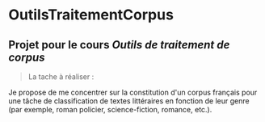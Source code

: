 # OutilsTraitementCorpus

## Projet pour le cours **_Outils de traitement de corpus_**

> La tache à réaliser :

Je propose de me concentrer sur la constitution d'un corpus français pour une tâche de classification de textes littéraires en fonction de leur genre (par exemple, roman policier, science-fiction, romance, etc.). 

